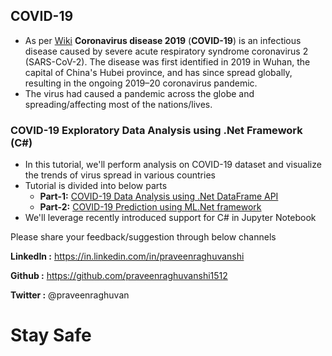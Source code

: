 ## COVID-19
- As per [Wiki](https://en.wikipedia.org/wiki/Coronavirus_disease_2019) **Coronavirus disease 2019** (**COVID-19**) is an infectious disease caused by severe acute respiratory syndrome coronavirus 2 (SARS-CoV-2). The disease was first identified in 2019 in Wuhan, the capital of China's Hubei province, and has since spread globally, resulting in the ongoing 2019–20 coronavirus pandemic.
- The virus had caused a pandemic across the globe and spreading/affecting most of the nations/lives. 

### COVID-19 Exploratory Data Analysis using .Net  Framework (C#)

- In this tutorial, we'll perform analysis on COVID-19 dataset and visualize the trends of virus spread in various countries
- Tutorial is divided into below parts
  - **Part-1:** [COVID-19 Data Analysis using .Net DataFrame API](https://github.com/praveenraghuvanshi1512/covid-19/tree/master/part-1)
  - **Part-2:** [COVID-19 Prediction using ML.Net framework](https://github.com/praveenraghuvanshi1512/covid-19/tree/master/part-2)
- We'll leverage recently introduced support for C# in Jupyter Notebook

Please share your feedback/suggestion through below channels

**LinkedIn :** https://in.linkedin.com/in/praveenraghuvanshi

**Github :** https://github.com/praveenraghuvanshi1512

**Twitter :** @praveenraghuvan

# Stay Safe
